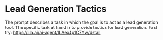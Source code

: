 # Lead Generation Tactics
The prompt describes a task in which the goal is to act as a lead generation tool. The specific task at hand is to provide tactics for lead generation.
Fast try: https://illa.ai/ai-agent/ILAex4p1C7Yw/detail
